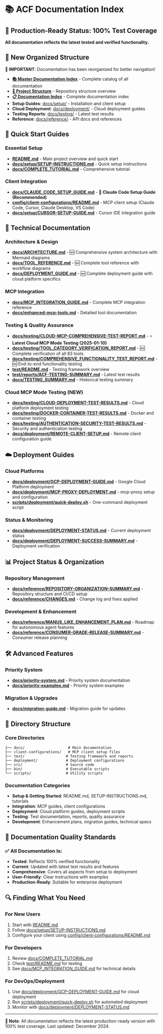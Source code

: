 # 📚 ACF Documentation Index

## 🎉 Production-Ready Status: 100% Test Coverage

**All documentation reflects the latest tested and verified functionality.**

## 📁 New Organized Structure

**📢 IMPORTANT**: Documentation has been reorganized for better navigation!

- **[📚 Master Documentation Index](docs/MASTER-DOCUMENTATION-INDEX.md)** - Complete catalog of all documentation
- **[📁 Project Structure](docs/PROJECT-STRUCTURE.md)** - Repository structure overview
- **[📋 Documentation Index](docs/README.md)** - Complete documentation index
- **Setup Guides**: [docs/setup/](docs/setup/) - Installation and client setup
- **Cloud Deployment**: [docs/deployment/](docs/deployment/) - Cloud deployment guides
- **Testing Reports**: [docs/testing/](docs/testing/) - Latest test results
- **Reference**: [docs/reference/](docs/reference/) - API docs and references

## 🚀 Quick Start Guides

### Essential Setup
- **[README.md](README.md)** - Main project overview and quick start
- **[docs/setup/SETUP-INSTRUCTIONS.md](docs/setup/SETUP-INSTRUCTIONS.md)** - Quick setup instructions
- **[docs/COMPLETE_TUTORIAL.md](docs/COMPLETE_TUTORIAL.md)** - Comprehensive tutorial

### Client Integration
- **[docs/CLAUDE_CODE_SETUP_GUIDE.md](docs/CLAUDE_CODE_SETUP_GUIDE.md)** - **🚀 Claude Code Setup Guide (Recommended)**
- **[config/client-configurations/README.md](config/client-configurations/README.md)** - MCP client setup (Claude Code, Cursor, Claude Desktop, VS Code)
- **[docs/setup/CURSOR-SETUP-GUIDE.md](docs/setup/CURSOR-SETUP-GUIDE.md)** - Cursor IDE integration guide

## 🔧 Technical Documentation

### Architecture & Design
- **[docs/ARCHITECTURE.md](docs/ARCHITECTURE.md)** - 🆕 Comprehensive system architecture with Mermaid diagrams
- **[docs/TOOL_REFERENCE.md](docs/TOOL_REFERENCE.md)** - 🆕 Complete tool reference with workflow diagrams
- **[docs/DEPLOYMENT_GUIDE.md](docs/DEPLOYMENT_GUIDE.md)** - 🆕 Complete deployment guide with cloud platform specifics

### MCP Integration
- **[docs/MCP_INTEGRATION_GUIDE.md](docs/MCP_INTEGRATION_GUIDE.md)** - Complete MCP integration reference
- **[docs/enhanced-mcp-tools.md](docs/enhanced-mcp-tools.md)** - Detailed tool documentation

### Testing & Quality Assurance
- **[docs/testing/CLOUD-MCP-COMPREHENSIVE-TEST-REPORT.md](docs/testing/CLOUD-MCP-COMPREHENSIVE-TEST-REPORT.md)** - ⭐ **Latest Cloud MCP Mode Testing (2025-01-10)**
- **[docs/testing/TOOL_CATEGORY_VERIFICATION_REPORT.md](docs/testing/TOOL_CATEGORY_VERIFICATION_REPORT.md)** - 🆕 Complete verification of all 83 tools
- **[docs/testing/COMPREHENSIVE_FUNCTIONALITY_TEST_REPORT.md](docs/testing/COMPREHENSIVE_FUNCTIONALITY_TEST_REPORT.md)** - 🆕 End-to-end functionality testing
- **[test/README.md](test/README.md)** - Testing framework overview
- **[test/reports/ACF-TESTING-SUMMARY.md](test/reports/ACF-TESTING-SUMMARY.md)** - Latest test results
- **[docs/TESTING_SUMMARY.md](docs/TESTING_SUMMARY.md)** - Historical testing summary

### Cloud MCP Mode Testing (NEW)
- **[docs/testing/CLOUD-DEPLOYMENT-TEST-RESULTS.md](docs/testing/CLOUD-DEPLOYMENT-TEST-RESULTS.md)** - Cloud platform deployment testing
- **[docs/testing/DOCKER-CONTAINER-TEST-RESULTS.md](docs/testing/DOCKER-CONTAINER-TEST-RESULTS.md)** - Docker and container testing
- **[docs/testing/AUTHENTICATION-SECURITY-TEST-RESULTS.md](docs/testing/AUTHENTICATION-SECURITY-TEST-RESULTS.md)** - Security and authentication testing
- **[docs/deployment/REMOTE-CLIENT-SETUP.md](docs/deployment/REMOTE-CLIENT-SETUP.md)** - Remote client configuration guide

## ☁️ Deployment Guides

### Cloud Platforms
- **[docs/deployment/GCP-DEPLOYMENT-GUIDE.md](docs/deployment/GCP-DEPLOYMENT-GUIDE.md)** - Google Cloud Platform deployment
- **[docs/deployment/MCP-PROXY-DEPLOYMENT.md](docs/deployment/MCP-PROXY-DEPLOYMENT.md)** - mcp-proxy setup and configuration
- **[scripts/deployment/quick-deploy.sh](scripts/deployment/quick-deploy.sh)** - One-command deployment script

### Status & Monitoring
- **[docs/deployment/DEPLOYMENT-STATUS.md](docs/deployment/DEPLOYMENT-STATUS.md)** - Current deployment status
- **[docs/deployment/DEPLOYMENT-SUCCESS-SUMMARY.md](docs/deployment/DEPLOYMENT-SUCCESS-SUMMARY.md)** - Deployment verification

## 📊 Project Status & Organization

### Repository Management
- **[docs/reference/REPOSITORY-ORGANIZATION-SUMMARY.md](docs/reference/REPOSITORY-ORGANIZATION-SUMMARY.md)** - Repository structure and CI/CD setup
- **[docs/reference/CHANGES.md](docs/reference/CHANGES.md)** - Change log and fixes applied

### Development & Enhancement
- **[docs/reference/MANUS_LIKE_ENHANCEMENT_PLAN.md](docs/reference/MANUS_LIKE_ENHANCEMENT_PLAN.md)** - Roadmap for autonomous agent features
- **[docs/reference/CONSUMER-GRADE-RELEASE-SUMMARY.md](docs/reference/CONSUMER-GRADE-RELEASE-SUMMARY.md)** - Consumer release planning

## 🛠️ Advanced Features

### Priority System
- **[docs/priority-system.md](docs/priority-system.md)** - Priority system documentation
- **[docs/priority-examples.md](docs/priority-examples.md)** - Priority system examples

### Migration & Upgrades
- **[docs/migration-guide.md](docs/migration-guide.md)** - Migration guide for updates

## 📁 Directory Structure

### Core Directories
```
├── docs/                    # Main documentation
├── client-configurations/   # MCP client setup files
├── test/                   # Testing framework and reports
├── deployment/             # Deployment configurations
├── src/                    # Source code
├── bin/                    # Executable scripts
└── scripts/                # Utility scripts
```

### Documentation Categories
- **Setup & Getting Started**: README.md, SETUP-INSTRUCTIONS.md, tutorials
- **Integration**: MCP guides, client configurations
- **Deployment**: Cloud platform guides, deployment scripts
- **Testing**: Test documentation, reports, quality assurance
- **Development**: Enhancement plans, migration guides, technical specs

## 🎯 Documentation Quality Standards

### ✅ All Documentation Is:
- **Tested**: Reflects 100% verified functionality
- **Current**: Updated with latest test results and features
- **Comprehensive**: Covers all aspects from setup to deployment
- **User-Friendly**: Clear instructions with examples
- **Production-Ready**: Suitable for enterprise deployment

## 🔍 Finding What You Need

### For New Users
1. Start with [README.md](README.md)
2. Follow [docs/setup/SETUP-INSTRUCTIONS.md](docs/setup/SETUP-INSTRUCTIONS.md)
3. Configure your client using [config/client-configurations/README.md](config/client-configurations/README.md)

### For Developers
1. Review [docs/COMPLETE_TUTORIAL.md](docs/COMPLETE_TUTORIAL.md)
2. Check [test/README.md](test/README.md) for testing
3. See [docs/MCP_INTEGRATION_GUIDE.md](docs/MCP_INTEGRATION_GUIDE.md) for technical details

### For DevOps/Deployment
1. Use [docs/deployment/GCP-DEPLOYMENT-GUIDE.md](docs/deployment/GCP-DEPLOYMENT-GUIDE.md) for cloud deployment
2. Run [scripts/deployment/quick-deploy.sh](scripts/deployment/quick-deploy.sh) for automated deployment
3. Monitor with [docs/deployment/DEPLOYMENT-STATUS.md](docs/deployment/DEPLOYMENT-STATUS.md)

---

**📝 Note**: All documentation reflects the latest production-ready version with 100% test coverage. Last updated: December 2024.
